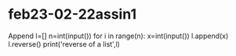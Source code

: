 # feb23-02-22assin1
Append
l=[]
n=int(input())
for i in range(n):
    x=int(input())
    l.append(x)
l.reverse()
print('reverse of a list',l)
